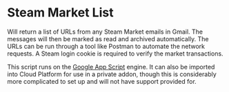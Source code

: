 # Steam Market List

Will return a list of URLs from any Steam Market emails in Gmail.  The messages will then be marked as read and archived automatically.  The URLs can be run through a tool like Postman to automate the network requests.  A Steam login cookie is required to verify the market transactions.

This script runs on the [Google App Script](https://script.google.com/home) engine.  It can also be imported into Cloud Platform for use in a private addon, though this is considerably more complicated to set up and will not have support provided for.
